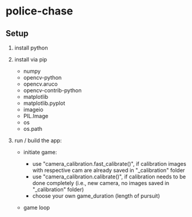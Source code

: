 # police-chase

## Setup

1. install python
2. install via pip
	- numpy
	- opencv-python
	- opencv.aruco
	- opencv-contrib-python
	- matplotlib
    - matplotlib.pyplot
    - imageio
    - PIL.Image
    - os
    - os.path

3. run / build the app:
    - initiate game:
      * use "camera_calibration.fast_calibrate()", if calibration images with respective cam are already saved in "_calibration" folder
      * use "camera_calibration.calibrate()", if calibration needs to be done completely (i.e., new camera, no images saved in "_calibration" folder)
      * choose your own game_duration (length of pursuit)

    - game loop
